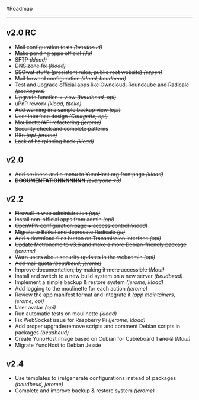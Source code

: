 #Roadmap

---

## v2.0 RC

* ~~Mail configuration tests *(beudbeud)*~~
* ~~Make pending apps official *(Ju)*~~
* ~~SFTP *(kload)*~~
* ~~DNS zone fix *(kload)*~~
* ~~SSOwat stuffs (presistent rules, public root website) *(ezpen)*~~
* ~~Mail forward configuration *(kload, beudbeud)*~~
* ~~Test and upgrade official apps like Owncloud, Roundcube and Radicale *(packagers)*~~
* ~~Upgrade function + view *(beudbeud, opi)*~~
* ~~uPnP rework *(kload, titoko)*~~
* ~~Add warning in a sample backup view *(opi)*~~
* ~~User interface design *(Courgette, opi)*~~
* ~~Moulinette/API refactoring *(jerome)*~~
* ~~Security check and complete patterns~~
* ~~I18n *(opi, jerome)*~~
* ~~Lack of hairpinning hack *(kload)*~~


## v2.0

* ~~Add sexiness and a menu to YunoHost.org frontpage *(kload)*~~
* ~~**DOCUMENTATIONNNNNNN** *(everyone <3)*~~

## v2.2

* ~~Firewall in web administration *(opi)*~~
* ~~Install non-official apps from admin *(opi)*~~
* ~~OpenVPN configuration page + access control *(kload)*~~
* ~~Migrate to Baïkal and deprecate Radicale *(ju)*~~
* ~~Add a download files button on Transmission interface *(opi)*~~
* ~~Update Metronome to v3.6 and make a more Debian-friendly package *(jerome)*~~
* ~~Warn users about security updates in the webadmin *(opi)*~~
* ~~Add mail quota *(beudbeud, jerome)*~~
* ~~Improve documentation, by making it more accessible *(Moul)*~~
* Install and switch to a new build system on a new server *(beudbeud)*
* Implement a simple backup & restore system *(jerome, kload)*
* Add logging to the moulinette for each action *(jerome)*
* Review the app manifest format and integrate it *(app maintainers, jerome, opi)*
* User avatar *(opi)*
* Run automatic tests on moulinette *(kload)*
* Fix WebSocket issue for Raspberry Pi *(jerome, kload)*
* Add proper upgrade/remove scripts and comment Debian scripts in packages *(beudbeud)*
* Create YunoHost image based on Cubian for Cubieboard 1 ~~and 2~~ *(Moul)*
* Migrate YunoHost to Debian Jessie

## v2.4

* Use templates to (re)generate configurations instead of packages *(beudbeud, jerome)*
* Complete and improve backup & restore system *(jerome)*
